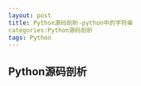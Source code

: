 ```yaml
---
layout: post
title: Python源码剖析-python中的字符串
categories:Python源码剖析
tags: Python
---
```


## Python源码剖析
